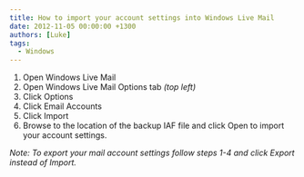 ```yaml
---
title: How to import your account settings into Windows Live Mail
date: 2012-11-05 00:00:00 +1300
authors: [Luke]
tags:
  - Windows
---
```


  1. Open Windows Live Mail
  2. Open Windows Live Mail Options tab _(top left)_
  3. Click Options
  4. Click Email Accounts
  5. Click Import
  6. Browse to the location of the backup IAF file and click Open to import your account settings.

_Note: To export your mail account settings follow steps 1-4 and click Export instead of Import._
